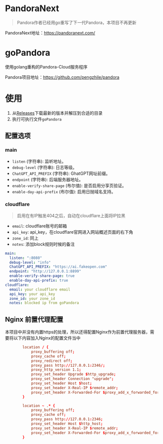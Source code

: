 # PandoraNext

> Pandora作者已经用go重写了下一代Pandora，本项目不再更新

PandoraNext地址：https://pandoranext.com/

# goPandora

使用golang重构的Pandora-Cloud服务程序

Pandora项目地址：https://github.com/pengzhile/pandora



# 使用

1. 从[Releases](https://github.com/HamsterAPig/goPandora/releases)下载最新的版本并解压到合适的目录
2. 执行可执行文件`goPandora`



## 配置选项

### main
- `listen` (字符串): 监听地址。
- `debug-level` (字符串): 日志等级。
- `ChatGPT_API_PREFIX` (字符串): GhatGPT网址前缀。
- `endpoint` (字符串): 后端服务器地址。
- `enable-verify-share-page` (布尔值): 是否启用分享页验证。
- `enable-day-api-prefix` (布尔值): 启用日抛域名支持。

### cloudflare
> 启用在有IP触发404之后，自动在cloudflare上面将IP拉黑

- `email`: cloudflare账号的邮箱
- `api_key`: api_key，在cloudflare官网进入网站概述页面的右下角
- `zone_id`: 同上
- `notes`: 添加block规则时候的备注

```yml
main:
  listen: ":8080"
  debug-level: "info"
  ChatGPT_API_PREFIX: "https://ai.fakeopen.com"
  endpoint: "http://127.0.0.1:8899"
  enable-verify-share-page: true
  enable-day-api-prefix: true
cloudflare:
  email: your cloudflare email
  api_key: your api_key
  zone_id: your zone_id
  notes: blocked ip from goPandora
```



## Nginx 前置代理配置

本项目中并没有内置https的处理，所以还得配置Nginx作为前置代理服务器，需要将以下内容加入Nginx的配置文件当中

```conf
        location / {
            proxy_buffering off;
            proxy_cache off;
            proxy_redirect off;
            proxy_pass http://127.0.0.1:2346/;
            proxy_http_version 1.1;
            proxy_set_header Upgrade $http_upgrade;
            proxy_set_header Connection "upgrade";
            proxy_set_header Host $host;
            proxy_set_header X-Real-IP $remote_addr;
            proxy_set_header X-Forwarded-For $proxy_add_x_forwarded_for;
        }

        location ~ .* {
            proxy_buffering off;
            proxy_cache off;
            proxy_pass http://127.0.0.1:2346;
            proxy_set_header Host $http_host;
            proxy_set_header X-Real-IP $remote_addr;
            proxy_set_header X-Forwarded-For $proxy_add_x_forwarded_for;
        }
```

